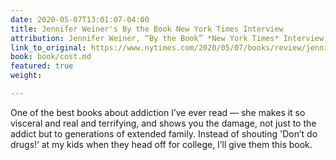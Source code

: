 ```yaml
---
date: 2020-05-07T13:01:07-04:00
title: Jennifer Weiner's By the Book New York Times Interview
attribution: Jennifer Weiner, “By the Book” *New York Times* Interview
link_to_original: https://www.nytimes.com/2020/05/07/books/review/jennifer-weiner-by-the-book-interview.html
book: book/cost.md
featured: true
weight: 

---
```

One of the best books about addiction I’ve ever read — she makes it so visceral and real and terrifying, and shows you the damage, not just to the addict but to generations of extended family. Instead of shouting 'Don’t do drugs!‘ at my kids when they head off for college, I’ll give them this book.